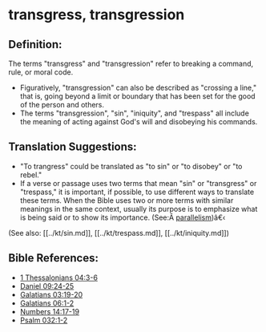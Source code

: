 # transgress, transgression #

## Definition: ##

The terms "transgress" and "transgression" refer to breaking a command, rule, or moral code.

* Figuratively, "transgression" can also be described as "crossing a line," that is, going beyond a limit or boundary that has been set for the good of the person and others.
* The terms "transgression", "sin", "iniquity", and "trespass" all include the meaning of acting against God's will and disobeying his commands.
 

## Translation Suggestions: ##

* "To trangress" could be translated as "to sin" or "to disobey" or "to rebel."
* If a verse or passage uses two terms that mean "sin" or "transgress" or "trespass," it is important, if possible, to use different ways to translate these terms. When the Bible uses two or more terms with similar meanings in the same context, usually its purpose is to emphasize what is being said or to show its importance.  (See:Â [parallelism](en/ta-vol1/translate/man/figs-parallelism))â€‹

(See also: [[../kt/sin.md]], [[../kt/trespass.md]], [[../kt/iniquity.md]])

## Bible References: ##

* [1 Thessalonians 04:3-6](en/tn/1th/help/04/03)
* [Daniel 09:24-25](en/tn/dan/help/09/24)
* [Galatians 03:19-20](en/tn/gal/help/03/19)
* [Galatians 06:1-2](en/tn/gal/help/06/01)
* [Numbers 14:17-19](en/tn/num/help/14/17)
* [Psalm 032:1-2](en/tn/psa/help/32/01)